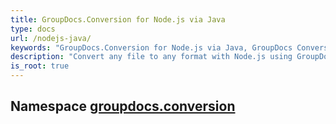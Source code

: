 ```yaml
---
title: GroupDocs.Conversion for Node.js via Java
type: docs
url: /nodejs-java/
keywords: "GroupDocs.Conversion for Node.js via Java, GroupDocs Conversion, PDF to DOCX converter, PDF to JPG converter, GroupDocs API Reference."
description: "Convert any file to any format with Node.js using GroupDocs.Conversion APIs"
is_root: true
---
```

## Namespace [groupdocs.conversion](groupdocs.conversion)

